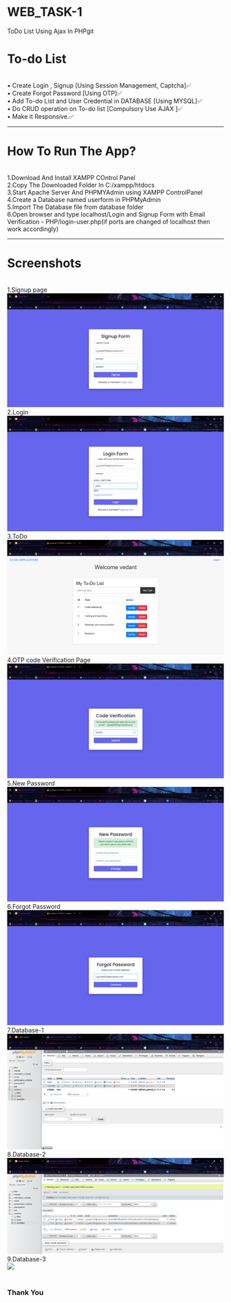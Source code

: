 # WEB_TASK-1
ToDo List Using Ajax In PHPgit<br>
<h1>To-do List</h1><br>
• Create Login , Signup [Using Session Management, Captcha]✅<br>
• Create Forgot Password [Using OTP]✅<br>
• Add To-do List and User Credential in DATABASE [Using MYSQL]✅<br>
• Do CRUD operation on To-do list [Compulsory Use AJAX ]✅<br>
• Make it Responsive.✅<br>
<hr>
<h1>How To Run The App?</h1><br>
1.Download And Install XAMPP COntrol Panel<br>
2.Copy The Downloaded Folder In C:/xampp/htdocs<br>
3.Start Apache Server And PHPMYAdmin using XAMPP ControlPanel<br>
4.Create a Database named userform in PHPMyAdmin <br>
5.Import The Database file from database folder<br>
6.Open browser and type localhost/Login and Signup Form with Email Verification - PHP/login-user.php(if ports are changed of localhost then work accordingly)<br>
<hr>
<h1>Screenshots</h1><br>
1.Signup page<br>
<img src="UI SCREENSHOTS/SIGNUP PAGE.png"><br>
2.Login<br>
<img src="UI SCREENSHOTS/LOGIN PAGE.png"><br>
3.ToDo<br>
<img src="UI SCREENSHOTS/TO-DO LIST HOME PAGE.png"><br>
4.OTP code Verification Page<br>
<img src="UI SCREENSHOTS/CODE VERIFICATION PAGE .png"><br>
5.New Password<br>
<img src="UI SCREENSHOTS/NEW PASSWORD PAGE .png"><br>
6.Forgot Password<br>
<img src="UI SCREENSHOTS/FORGOT PASSWORD PAGE .png"><br>
7.Database-1 <br>
<img src="UI SCREENSHOTS/DATABASE 1.png"><br>
8.Database-2 <br>
<img src="UI SCREENSHOTS/DATABASE 2.png"><br>
9.Database-3 <br>
<img src="UI SCREENSHOTS/DATABASE 3.png"><br>
<br>
<h3>Thank You</h3>
